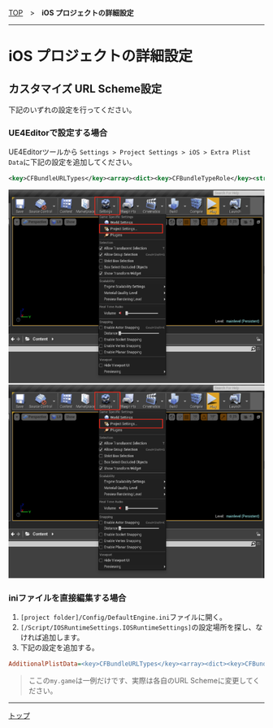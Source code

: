 [TOP](../../../README.md)　>　**iOS プロジェクトの詳細設定**

---

# iOS プロジェクトの詳細設定

## **カスタマイズ URL Scheme設定**
下記のいずれの設定を行ってください。

### UE4Editorで設定する場合
UE4Editorツールから `Settings > Project Settings > iOS > Extra Plist Data`に下記の設定を追加してください。
```xml
<key>CFBundleURLTypes</key><array><dict><key>CFBundleTypeRole</key><string>Editor</string><key>CFBundleURLSchemes</key><array><string>my.game</string></array></dict></array>
```
![Menu](./ios_menu.png)
![ExtraPlistData](./ios_menu.png)

### iniファイルを直接編集する場合
1. `[project folder]/Config/DefaultEngine.ini`ファイルに開く。
2. `[/Script/IOSRuntimeSettings.IOSRuntimeSettings]`の設定場所を探し、なければ追加します。
3. 下記の設定を追加する。
```ini
AdditionalPlistData=<key>CFBundleURLTypes</key><array><dict><key>CFBundleTypeRole</key><string>Editor</string><key>CFBundleURLSchemes</key><array><string>my.game</string></array></dict></array>
```

> ここの`my.game`は一例だけです、実際は各自のURL Schemeに変更してください。

---

[トップ](../../../README.md)
